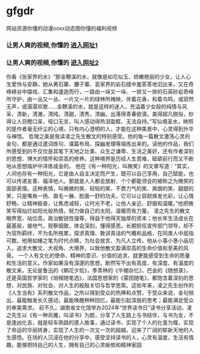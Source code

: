 # gfgdr
网站资源你懂的动漫ooxx动态图你懂的福利视频
                 
### 让男人爽的视频,你懂的  [进入网址1](https://jaakcc.com/?444)

### 让男人爽的视频,你懂的  [进入网址2](https://jaamcc.com/?444)
                       
你看《张家界的水》“那金鞭溪的水，就像是如花似玉、娇嫩艳丽的少女，让人心生爱怜与安静。她从黄石寨、腰子寨、袁家界的岩石缝中羞答答地汩出来，又在奇峰峡谷中嬉戏、汇集和逶迤而行，一路由一垛又一垛、一排又一排的石英砂岩奇峰所守护，由一丛又一丛、一片又一片的绿林所掩映，伴着花香，和着鸟鸣，或寂然无声，或潺潺欢歌……金鞭溪的水，就是这样的迷人，充溢着少女般的纯情与风采，清新，清澈，清纯，清甜，清秀，清幽，出落得青春欲滴，美得超凡脱俗，妙得让人目瞪口呆、哑口无言，叫人感动得热泪盈眶、无法自持。”写仙境圣水，映照的是作者毫无纤尘的心境，只有内心澄明的人，才能在这种美景中，心灵得到升华与禅悟。
哲理之美是我读凌之先生散文的特别感受。他的每一篇散文激荡心灵的金句，都是通过遣词炼句、谋篇布局、探幽发理等熔炼出来的。读他的作品，我们所感受到的不仅仅是其笔下天地之壮美、众生之谦卑、生活之美好，还有作者深刻的思想、博大的情怀和崇高的修养。这种境界是历经人生苦难、砥砺前行而又不断地从思想熔炉中淬炼成金的。
他在《有一种阳光，叫微笑》的文章写道：“其实，人间也存有一种阳光，它是由人自主决定而产生，既可以自己享用，自己赋能，也可以传递友善、福泽他人。那就是人人都会放射、个个都能领会的被称之为微笑的面部表情。这种表情，叫微微的笑、轻轻的笑、不费力气的笑、爽朗的笑、甜甜的笑，只是嘴角一扬、眉毛一展、脸面一舒的功夫，它可以让容颜焕发光彩，让心情舒畅，让精神振奋，让焦虑减轻，让时光不老，让他人亲近、舒服和温暖。”他把微笑写得灿烂如阳光般热情，努力做自己的太阳，温暖而有力量。
凌之先生的散文眼界宽、站位高，政治敏锐性强等，得益于他得天独厚的资本；他长年生活成长在最基层，接地气，观察细致，体会深刻，懂得感恩。长期担任宣传部门领导，却不为官所羁绊，不为名所拖累，探求真理、敢讲真话的气概和品格，在同类人中屈指可数。他用如椽之笔为时代点睛，为社会放言、为凡人立传。他从小事小景小品切入，追求大散文、大视角、大境界，以致他散文盈满崇高的生命价值和至美的风骨。
一个人有文化的使命、精神的意识、价值的追求，就更能感受到生命的质量和生活的意义。作家如果没有深邃的思想，断然写不出有高度、有深度、有温度的散文来。无论是鲁迅的《朝花夕拾》，季羡林的《牛棚杂忆》，巴金的《随想录》，还是英国哲学家的《培根随笔选》，法国思想家的《蒙田随笔》，都饱含着深刻的思想，对民族、对社会、对人生的殷殷关切与哲学思索。这些年来，凌之先生创作的《人生当有》系列散文作品，之所以得到受众的热捧和点赞，于受众来说，金句频出，最能触发长久感动，最能唤醒种种回忆，最能引起深层的思考；最能满足受众的审美需求。
前不久，湖南省文化馆举办2024年“世界读书日”读书分享活动，凌之先生以《有一种风雅，叫读书》为题，分享了人生路上与书结伴，与书为友，不是逢凶化吉，就是轻车熟路的感人故事，通过读书，实现了个人的化茧为蝶，实现了命运的华丽转身，实现了人生的一次又一次的超越，迎来了广阔的崭新天地的人生感悟。在场的人沉浸在他的分享中，感受坚持读书的人，心灵有温度，生活有情趣，能够把持自己的人生，拥有自己的心灵皈依和精神家园

